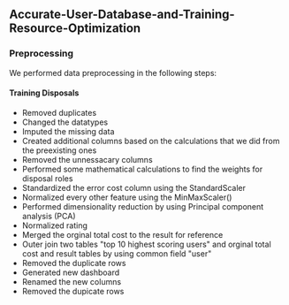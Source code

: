 ## Accurate-User-Database-and-Training-Resource-Optimization

### Preprocessing

 We performed data preprocessing in the following steps:
 
 #### Training Disposals
 
* Removed duplicates 
* Changed the datatypes
* Imputed the missing data
* Created additional columns based on the calculations that we did from the preexisting ones 
* Removed the unnessacary columns 
* Performed some mathematical calculations to find the weights for disposal roles
* Standardized the error cost column using the StandardScaler 
* Normalized every other feature using the MinMaxScaler()  
* Performed dimensionality reduction by using Principal component analysis (PCA)
* Normalized rating
* Merged the orginal total cost to the result for reference
* Outer join two tables "top 10 highest scoring users" and orginal total cost and result tables by using common field "user"
* Removed the duplicate rows
* Generated new dashboard
* Renamed the new columns
* Removed the dupicate rows
